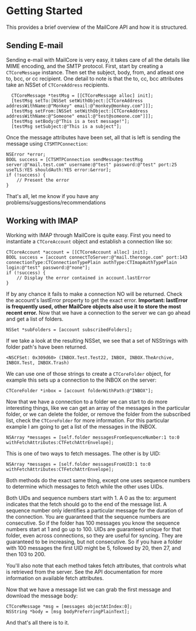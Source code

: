 # Getting Started

This provides a brief overview of the MailCore API and how it is structured.

## Sending E-mail

Sending e-mail with MailCore is very easy, it takes care of all the details like MIME encoding, and the SMTP protocol. First, start by creating a `CTCoreMessage` instance. Then set the subject, body, from, and atleast one to, bcc, or cc recipient. One detail to note is that the to, cc, bcc attributes take an NSSet of `CTCoreAddress` recipients.
  
      CTCoreMessage *testMsg = [[CTCoreMessage alloc] init];
      [testMsg setTo:[NSSet setWithObject:[CTCoreAddress addressWithName:@"Monkey" email:@"monkey@monkey.com"]]];
      [testMsg setFrom:[NSSet setWithObject:[CTCoreAddress addressWithName:@"Someone" email:@"test@someone.com"]]];
      [testMsg setBody:@"This is a test message!"];
      [testMsg setSubject:@"This is a subject"];

  
Once the message attributes have been set, all that is left is sending the message using `CTSMTPConnection`:
    
    NSError *error;
    BOOL success = [CTSMTPConnection sendMessage:testMsg server:@"mail.test.com" username:@"test" password:@"test" port:25 useTLS:YES shouldAuth:YES error:&error];
    if (!success) {
        // Present the error
    }

That's all, let me know if you have any problems/suggestions/recommendations

## Working with IMAP

Working with IMAP through MailCore is quite easy. First you need to instantiate a `CTCoreAccount` object and establish a connection like so:

    CTCoreAccount *account = [[CTCoreAccount alloc] init];
    BOOL success = [account connectToServer:@"mail.theronge.com" port:143 connectionType:CTConnectionTypePlain authType:CTImapAuthTypePlain login:@"test" password:@"none"];
    if (!success) {
        // Display the error contained in account.lastError
    }

If by any chance it fails to make a connection NO will be returned. Check the account's lastError property to get the exact error. **Important: lastError is frequently used, other MailCore objects also use it to store the most recent error.** Now that we have a connection to the server we can go ahead and get a list of folders.

    NSSet *subFolders = [account subscribedFolders];

If we take a look at the resulting NSSet, we see that a set of NSStrings with folder path's have been returned.

    <NSCFSet: 0x309d60> (INBOX.Test.Test22, INBOX, INBOX.TheArchive, INBOX.Test, INBOX.Trash)

We can use one of those strings to create a `CTCoreFolder` object, for example this sets up a connection to the INBOX on the server:

    CTCoreFolder *inbox = [account folderWithPath:@"INBOX"];

Now that we have a connection to a folder we can start to do more interesting things, like we can get an array of the messages in the particular folder, or we can delete the folder, or remove the folder from the subscribed list, check the `CTCoreFolder` for more information. For this particular example I am going to get a list of the messages in the INBOX.

    NSArray *messages = [self.folder messagesFromSequenceNumber:1 to:0 withFetchAttributes:CTFetchAttrEnvelope];

This is one of two ways to fetch messages. The other is by UID:

    NSArray *messages = [self.folder messagesFromUID:1 to:0 withFetchAttributes:CTFetchAttrEnvelope];
    
Both methods do the exact same thing, except one uses sequence numbers to determine which messages to fetch while the other uses UIDs.
    
Both UIDs and sequence numbers start with 1. A 0 as the to: argument indicates that the fetch should go to the end of the message list. A sequence number only identifies a particular message for the duration of the connection. You are  guaranteed that the sequence numbers are consecutive. So if the folder has 100 messages you know the sequence numbers start at 1 and go up to 100. UIDs are guaranteed unique for that folder, even across connections, so they are useful for syncing. They are guaranteed to be increasing, but not consecutive. So if you have a folder with 100 messages the first UID might be 5, followed by 20, then 27, and then 103 to 200.

You'll also note that each method takes fetch attributes, that controls what is retrieved from the server. See the API documentation for more information on available fetch attributes.

Now that we have a message list we can grab the first message and download the message body:

    CTCoreMessage *msg = [messages objectAtIndex:0];
    NSString *body = [msg bodyPreferringPlainText];
    
And that's all there is to it.

